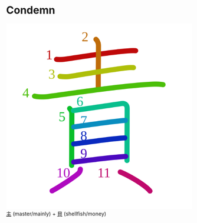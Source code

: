 # Condemn
![8cac](../kanji-colorize/8cac.svg)
[主](主.md) (master/mainly) + [貝](貝.md) (shellfish/money) 